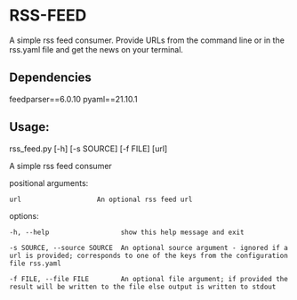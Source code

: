 # RSS-FEED

A simple rss feed consumer.
Provide URLs from the command line or in the rss.yaml file and get the news on your terminal.

## Dependencies

feedparser==6.0.10
pyaml==21.10.1

## Usage: 

rss_feed.py [-h] [-s SOURCE] [-f FILE] [url]

A simple rss feed consumer

positional arguments:
  
	url                   An optional rss feed url

options:

  	-h, --help            		show this help message and exit
  	
	-s SOURCE, --source SOURCE	An optional source argument - ignored if a url is provided; corresponds to one of the keys from the configuration file rss.yaml

	-f FILE, --file FILE  		An optional file argument; if provided the result will be written to the file else output is written to stdout

